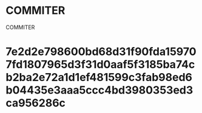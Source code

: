 # COMMITER
COMMITER






# 7e2d2e798600bd68d31f90fda159707fd1807965d3f31d0aaf5f3185ba74cb2ba2e72a1d1ef481599c3fab98ed6b04435e3aaa5ccc4bd3980353ed3ca956286c
